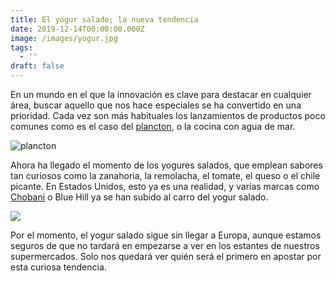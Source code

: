 ```yaml
---
title: El yogur salado; la nueva tendencia
date: 2019-12-14T00:00:00.000Z
image: /images/yogur.jpg
tags:
  - ''
draft: false
---
```

En un mundo en el que la innovación es clave para destacar en cualquier área, buscar aquello que nos hace especiales se ha convertido en una prioridad. Cada vez son más habituales los lanzamientos de productos poco comunes como es el caso del [plancton](https://www.investigacionyciencia.es/revistas/investigacion-y-ciencia/descifrar-la-gravedad-769/el-plancton-comestible-17544), o la cocina con agua de mar.

![plancton ](/images/plancton.jpg)

Ahora ha llegado el momento de los yogures salados, que emplean sabores tan curiosos como la zanahoria, la remolacha, el tomate, el queso o el chile picante. En Estados Unidos, esto ya es una realidad, y varias marcas como [Chobani](http://mundosabor.es/blog/blog-post/2017/11/29/yogur-salado-tendencia-en-eeuu-y-en-europa.html) o Blue Hill ya se han subido al carro del yogur salado. 

![](/images/yogurt.jpg)

Por el momento, el yogur salado sigue sin llegar a Europa, aunque estamos seguros de que no tardará en empezarse a ver en los estantes de nuestros supermercados. Solo nos quedará ver quién será el primero en apostar por esta curiosa tendencia.
